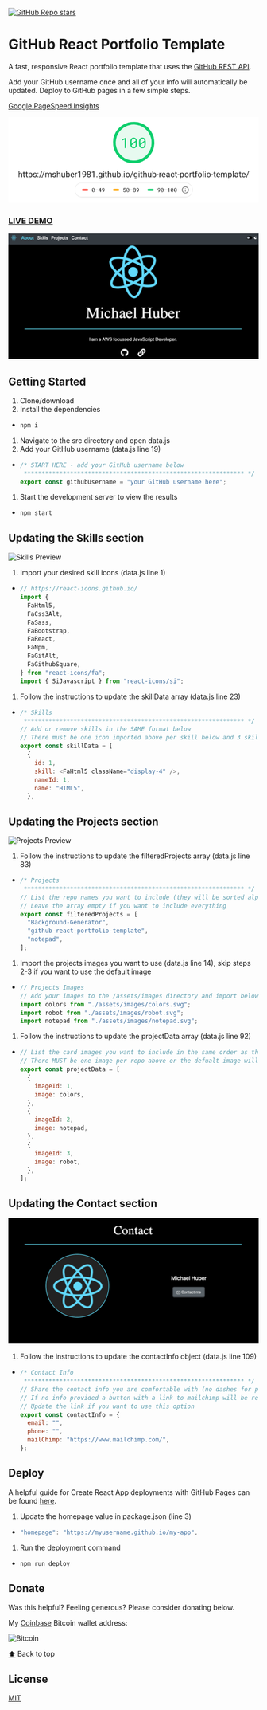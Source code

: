 [![GitHub Repo stars](https://img.shields.io/github/stars/mshuber1981/github-react-portfolio-template?color=%2361dbfb&style=for-the-badge&logo=github)](https://github.com/mshuber1981/github-react-portfolio-template/stargazers/)

# GitHub React Portfolio Template

A fast, responsive React portfolio template that uses the [GitHub REST API](https://docs.github.com/en/free-pro-team@latest/rest).

Add your GitHub username once and all of your info will automatically be updated. Deploy to GitHub pages in a few simple steps.

[Google PageSpeed Insights](https://developers.google.com/speed/pagespeed/insights/)

![Page Speed](/images/speed.png)

### <a href="https://mshuber1981.github.io/github-react-portfolio-template/">LIVE DEMO</a>

![Project Preview](/images/preview.png)

## Getting Started

1. Clone/download
1. Install the dependencies

- ```bash
  npm i
  ```

1. Navigate to the src directory and open data.js
1. Add your GitHub username (data.js line 19)

- ```javascript
  /* START HERE - add your GitHub username below
   ************************************************************** */
  export const githubUsername = "your GitHub username here";
  ```

1. Start the development server to view the results

- ```bash
  npm start
  ```

## Updating the Skills section

![Skills Preview](/images/skills.png)

1. Import your desired skill icons (data.js line 1)

- ```javascript
  // https://react-icons.github.io/
  import {
    FaHtml5,
    FaCss3Alt,
    FaSass,
    FaBootstrap,
    FaReact,
    FaNpm,
    FaGitAlt,
    FaGithubSquare,
  } from "react-icons/fa";
  import { SiJavascript } from "react-icons/si";
  ```

1. Follow the instructions to update the skillData array (data.js line 23)

- ```javascript
  /* Skills
   ************************************************************** */
  // Add or remove skills in the SAME format below
  // There must be one icon imported above per skill below and 3 skills per row
  export const skillData = [
    {
      id: 1,
      skill: <FaHtml5 className="display-4" />,
      nameId: 1,
      name: "HTML5",
    },
  ```

## Updating the Projects section

![Projects Preview](/images/projects.png)

1. Follow the instructions to update the filteredProjects array (data.js line 83)

- ```javascript
  /* Projects
   ************************************************************** */
  // List the repo names you want to include (they will be sorted alphabetically)
  // Leave the array empty if you want to include everything
  export const filteredProjects = [
    "Background-Generator",
    "github-react-portfolio-template",
    "notepad",
  ];
  ```

1. Import the projects images you want to use (data.js line 14), skip steps 2-3 if you want to use the default image

- ```javascript
  // Projects Images
  // Add your images to the /assets/images directory and import below
  import colors from "./assets/images/colors.svg";
  import robot from "./assets/images/robot.svg";
  import notepad from "./assets/images/notepad.svg";
  ```

1. Follow the instructions to update the projectData array (data.js line 92)

- ```javascript
  // List the card images you want to include in the same order as the repos above
  // There MUST be one image per repo above or the defualt image will be applied
  export const projectData = [
    {
      imageId: 1,
      image: colors,
    },
    {
      imageId: 2,
      image: notepad,
    },
    {
      imageId: 3,
      image: robot,
    },
  ];
  ```

## Updating the Contact section

![Contact Preview](/images/contact.png)

1. Follow the instructions to update the contactInfo object (data.js line 109)

- ```javascript
  /* Contact Info
   ************************************************************** */
  // Share the contact info you are comfortable with (no dashes for phone numbers)
  // If no info provided a button with a link to mailchimp will be rendered
  // Update the link if you want to use this option
  export const contactInfo = {
    email: "",
    phone: "",
    mailChimp: "https://www.mailchimp.com/",
  };
  ```

## Deploy

A helpful guide for Create React App deployments with GitHub Pages can be found <a href="https://create-react-app.dev/docs/deployment#github-pages">here</a>.

1. Update the homepage value in package.json (line 3)

- ```javascript
  "homepage": "https://myusername.github.io/my-app",
  ```

1. Run the deployment command

- ```bash
  npm run deploy
  ```

## Donate

Was this helpful? Feeling generous? Please consider donating below.

My [Coinbase](https://www.coinbase.com/) Bitcoin wallet address:

![Bitcoin](/images/bitcoin.png)

[⬆](#github-react-portfolio-template) Back to top

## License

[MIT](https://choosealicense.com/licenses/mit/)
